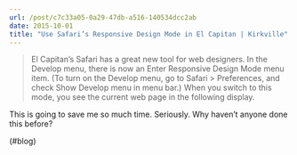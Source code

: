 ```yaml
---
url: /post/c7c33a05-0a29-47db-a516-140534dcc2ab
date: 2015-10-01
title: "Use Safari’s Responsive Design Mode in El Capitan | Kirkville"
---
```


> El Capitan’s Safari has a great new tool for web designers. In the Develop menu, there is now an Enter Responsive Design Mode menu item. (To turn on the Develop menu, go to Safari > Preferences, and check Show Develop menu in menu bar.) When you switch to this mode, you see the current web page in the following display. 



This is going to save me so much time. Seriously. Why haven&#8217;t anyone done this before?



(#blog)